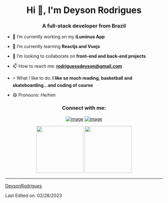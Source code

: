 #
<h1 align="center">Hi 👋, I'm Deyson Rodrigues</h1>
<h3 align="center">A full-stack developer from Brazil</h3>

- 🔭 I’m currently working on my **iLuminus App**

- 🌱 I’m currently learning **Reactjs and Vuejs**

- 👯 I’m looking to collaborate on **front-end and back-end projects**

- 📫 How to reach me: **rodriguessdeyson@gmail.com**

- ⚡ What I like to do: **I like so much reading, basketball and skateboarding...and coding of course**

- 😄 Pronouns: He/him


<h3 align="center">Connect with me:</h3>
<div align="center">

[![image](https://img.shields.io/badge/LinkedIn-0077B5?style=for-the-badge&logo=linkedin&logoColor=white)](https://br.linkedin.com/in/deyson-rodrigues)
[![image](https://img.shields.io/badge/Gmail-D14836?style=for-the-badge&logo=gmail&logoColor=white)](mailto:rodriguessdeyson@gmail.com)
  
</div>

<p align= "center">
  <img height= "150" src="https://github-readme-stats.vercel.app/api?username=rodriguessdeyson&theme=react&show_icons=true&include_all_commits=true" />
  <img height= "150" src="https://github-readme-stats.vercel.app/api/top-langs/?username=rodriguessdeyson&theme=react&layout=compact" />
</p>

------

[DeysonRodrigues](https://github.com/rodriguessdeyson)

Last Edited on: 02/28/2023
